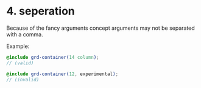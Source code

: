 # 4. seperation
Because of the fancy arguments concept arguments may not be separated with a comma. 

Example:
```scss
@include grd-container(14 column);
// (valid)

@include grd-container(12, experimental);
// (invalid)
```